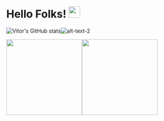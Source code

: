 # Hello Folks! <img src="https://raw.githubusercontent.com/MartinHeinz/MartinHeinz/master/wave.gif" width="30px" >

![Vitor's GitHub stats](https://github-readme-stats.vercel.app/api?username=VHGC1&theme=gotham&count_private=true)![alt-text-2](https://github-readme-stats.vercel.app/api/top-langs/?username=VHGC1&theme=gotham&layout=compact)
<p>
 <img height="200px" src="https://github-readme-stats.vercel.app/api?username=VHGC1&theme=gotham&count_private=true" /><img height="200px" src="https://github-readme-stats.vercel.app/api/top-langs/?username=VHGC1&theme=gotham&layout=compact" />
</p>

